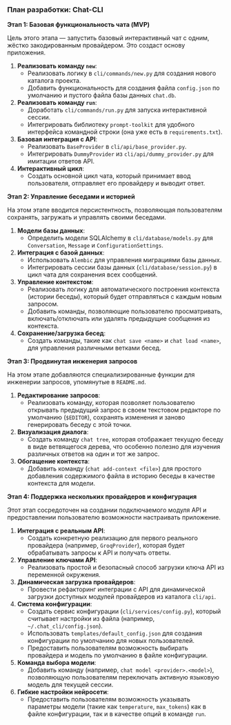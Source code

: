 ### План разработки: Chat-CLI

**Этап 1: Базовая функциональность чата (MVP)**

Цель этого этапа — запустить базовый интерактивный чат с одним, жёстко закодированным провайдером. Это создаст основу приложения.

1.  **Реализовать команду `new`**:
    *   Реализовать логику в `cli/commands/new.py` для создания нового каталога проекта.
    *   Добавить функциональность для создания файла `config.json` по умолчанию и пустого файла базы данных `chat.db`.
2.  **Реализовать команду `run`**:
    *   Доработать `cli/commands/run.py` для запуска интерактивной сессии.
    *   Интегрировать библиотеку `prompt-toolkit` для удобного интерфейса командной строки (она уже есть в `requirements.txt`).
3.  **Базовая интеграция с API**:
    *   Реализовать `BaseProvider` в `cli/api/base_provider.py`.
    *   Интегрировать `DummyProvider` из `cli/api/dummy_provider.py` для имитации ответов API.
4.  **Интерактивный цикл**:
    *   Создать основной цикл чата, который принимает ввод пользователя, отправляет его провайдеру и выводит ответ.

**Этап 2: Управление беседами и историей**

На этом этапе вводится персистентность, позволяющая пользователям сохранять, загружать и управлять своими беседами.

1.  **Модели базы данных**:
    *   Определить модели SQLAlchemy в `cli/database/models.py` для `Conversation`, `Message` и `ConfigurationSettings`.
2.  **Интеграция с базой данных**:
    *   Использовать `Alembic` для управления миграциями базы данных.
    *   Интегрировать сессии базы данных (`cli/database/session.py`) в цикл чата для сохранения всех сообщений.
3.  **Управление контекстом**:
    *   Реализовать логику для автоматического построения контекста (истории беседы), который будет отправляться с каждым новым запросом.
    *   Добавить команды, позволяющие пользователю просматривать, включать/отключать или удалять предыдущие сообщения из контекста.
4.  **Сохранение/загрузка бесед**:
    *   Создать команды, такие как `chat save <name>` и `chat load <name>`, для управления различными ветками бесед.

**Этап 3: Продвинутая инженерия запросов**

На этом этапе добавляются специализированные функции для инженерии запросов, упомянутые в `README.md`.

1.  **Редактирование запросов**:
    *   Реализовать команду, которая позволяет пользователю открывать предыдущий запрос в своем текстовом редакторе по умолчанию (`$EDITOR`), сохранять изменения и заново генерировать беседу с этой точки.
2.  **Визуализация диалога**:
    *   Создать команду `chat tree`, которая отображает текущую беседу в виде ветвящегося дерева, что особенно полезно для изучения различных ответов на один и тот же запрос.
3.  **Обогащение контекста**:
    *   Добавить команду (`chat add-context <file>`) для простого добавления содержимого файла в историю беседы в качестве контекста для модели.

**Этап 4: Поддержка нескольких провайдеров и конфигурация**

Этот этап сосредоточен на создании подключаемого модуля API и предоставлении пользователю возможности настраивать приложение.

1.  **Интеграция с реальным API**:
    *   Создать конкретную реализацию для первого реального провайдера (например, `GroqProvider`), которая будет обрабатывать запросы к API и получать ответы.
2.  **Управление ключами API**:
    *   Реализовать простой и безопасный способ загрузки ключа API из переменной окружения.
3.  **Динамическая загрузка провайдеров**:
    *   Провести рефакторинг интеграции с API для динамической загрузки доступных модулей провайдеров из каталога `cli/api`.
4.  **Система конфигурации**:
    *   Создать сервис конфигурации (`cli/services/config.py`), который считывает настройки из файла (например, `~/.chat_cli/config.json`).
    *   Использовать `templates/default_config.json` для создания конфигурации по умолчанию для новых пользователей.
    *   Предоставить пользователям возможность выбирать провайдера и модель по умолчанию в файле конфигурации.
5.  **Команда выбора модели**:
    *   Добавить команду (например, `chat model <provider>.<model>`), позволяющую пользователям переключать активную языковую модель для текущей сессии.
6.  **Гибкие настройки нейросети**:
    *   Предоставить пользователям возможность указывать параметры модели (такие как `temperature`, `max_tokens`) как в файле конфигурации, так и в качестве опций в команде `run`.
